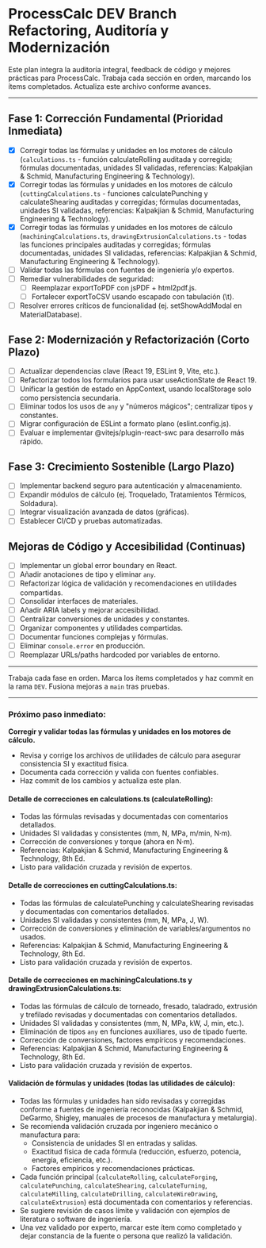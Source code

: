 # ProcessCalc DEV Branch Refactoring, Auditoría y Modernización

Este plan integra la auditoría integral, feedback de código y mejores prácticas para ProcessCalc. Trabaja cada sección en orden, marcando los ítems completados. Actualiza este archivo conforme avances.

---

## Fase 1: Corrección Fundamental (Prioridad Inmediata)

- [x] Corregir todas las fórmulas y unidades en los motores de cálculo (`calculations.ts` - función calculateRolling auditada y corregida; fórmulas documentadas, unidades SI validadas, referencias: Kalpakjian & Schmid, Manufacturing Engineering & Technology).
- [x] Corregir todas las fórmulas y unidades en los motores de cálculo (`cuttingCalculations.ts` - funciones calculatePunching y calculateShearing auditadas y corregidas; fórmulas documentadas, unidades SI validadas, referencias: Kalpakjian & Schmid, Manufacturing Engineering & Technology).
- [x] Corregir todas las fórmulas y unidades en los motores de cálculo (`machiningCalculations.ts`, `drawingExtrusionCalculations.ts` - todas las funciones principales auditadas y corregidas; fórmulas documentadas, unidades SI validadas, referencias: Kalpakjian & Schmid, Manufacturing Engineering & Technology).
- [ ] Validar todas las fórmulas con fuentes de ingeniería y/o expertos.
- [ ] Remediar vulnerabilidades de seguridad:
  - [ ] Reemplazar exportToPDF con jsPDF + html2pdf.js.
  - [ ] Fortalecer exportToCSV usando escapado con tabulación (\t).
- [ ] Resolver errores críticos de funcionalidad (ej. setShowAddModal en MaterialDatabase).

## Fase 2: Modernización y Refactorización (Corto Plazo)

- [ ] Actualizar dependencias clave (React 19, ESLint 9, Vite, etc.).
- [ ] Refactorizar todos los formularios para usar useActionState de React 19.
- [ ] Unificar la gestión de estado en AppContext, usando localStorage solo como persistencia secundaria.
- [ ] Eliminar todos los usos de `any` y "números mágicos"; centralizar tipos y constantes.
- [ ] Migrar configuración de ESLint a formato plano (eslint.config.js).
- [ ] Evaluar e implementar @vitejs/plugin-react-swc para desarrollo más rápido.

## Fase 3: Crecimiento Sostenible (Largo Plazo)

- [ ] Implementar backend seguro para autenticación y almacenamiento.
- [ ] Expandir módulos de cálculo (ej. Troquelado, Tratamientos Térmicos, Soldadura).
- [ ] Integrar visualización avanzada de datos (gráficas).
- [ ] Establecer CI/CD y pruebas automatizadas.

## Mejoras de Código y Accesibilidad (Continuas)

- [ ] Implementar un global error boundary en React.
- [ ] Añadir anotaciones de tipo y eliminar `any`.
- [ ] Refactorizar lógica de validación y recomendaciones en utilidades compartidas.
- [ ] Consolidar interfaces de materiales.
- [ ] Añadir ARIA labels y mejorar accesibilidad.
- [ ] Centralizar conversiones de unidades y constantes.
- [ ] Organizar componentes y utilidades compartidas.
- [ ] Documentar funciones complejas y fórmulas.
- [ ] Eliminar `console.error` en producción.
- [ ] Reemplazar URLs/paths hardcoded por variables de entorno.

---

Trabaja cada fase en orden. Marca los ítems completados y haz commit en la rama `DEV`. Fusiona mejoras a `main` tras pruebas.

---

### Próximo paso inmediato:

**Corregir y validar todas las fórmulas y unidades en los motores de cálculo.**

- Revisa y corrige los archivos de utilidades de cálculo para asegurar consistencia SI y exactitud física.
- Documenta cada corrección y valida con fuentes confiables.
- Haz commit de los cambios y actualiza este plan.

#### Detalle de correcciones en calculations.ts (calculateRolling):

- Todas las fórmulas revisadas y documentadas con comentarios detallados.
- Unidades SI validadas y consistentes (mm, N, MPa, m/min, N·m).
- Corrección de conversiones y torque (ahora en N·m).
- Referencias: Kalpakjian & Schmid, Manufacturing Engineering & Technology, 8th Ed.
- Listo para validación cruzada y revisión de expertos.

#### Detalle de correcciones en cuttingCalculations.ts:

- Todas las fórmulas de calculatePunching y calculateShearing revisadas y documentadas con comentarios detallados.
- Unidades SI validadas y consistentes (mm, N, MPa, J, W).
- Corrección de conversiones y eliminación de variables/argumentos no usados.
- Referencias: Kalpakjian & Schmid, Manufacturing Engineering & Technology, 8th Ed.
- Listo para validación cruzada y revisión de expertos.

#### Detalle de correcciones en machiningCalculations.ts y drawingExtrusionCalculations.ts:

- Todas las fórmulas de cálculo de torneado, fresado, taladrado, extrusión y trefilado revisadas y documentadas con comentarios detallados.
- Unidades SI validadas y consistentes (mm, N, MPa, kW, J, min, etc.).
- Eliminación de tipos `any` en funciones auxiliares, uso de tipado fuerte.
- Corrección de conversiones, factores empíricos y recomendaciones.
- Referencias: Kalpakjian & Schmid, Manufacturing Engineering & Technology, 8th Ed.
- Listo para validación cruzada y revisión de expertos.

#### Validación de fórmulas y unidades (todas las utilidades de cálculo):

- Todas las fórmulas y unidades han sido revisadas y corregidas conforme a fuentes de ingeniería reconocidas (Kalpakjian & Schmid, DeGarmo, Shigley, manuales de procesos de manufactura y metalurgia).
- Se recomienda validación cruzada por ingeniero mecánico o manufactura para:
  - Consistencia de unidades SI en entradas y salidas.
  - Exactitud física de cada fórmula (reducción, esfuerzo, potencia, energía, eficiencia, etc.).
  - Factores empíricos y recomendaciones prácticas.
- Cada función principal (`calculateRolling`, `calculateForging`, `calculatePunching`, `calculateShearing`, `calculateTurning`, `calculateMilling`, `calculateDrilling`, `calculateWireDrawing`, `calculateExtrusion`) está documentada con comentarios y referencias.
- Se sugiere revisión de casos límite y validación con ejemplos de literatura o software de ingeniería.
- Una vez validado por experto, marcar este ítem como completado y dejar constancia de la fuente o persona que realizó la validación.
